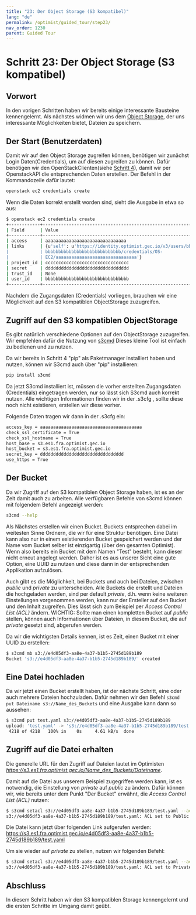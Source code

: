 ```yaml
---
title: "23: Der Object Storage (S3 kompatibel)"
lang: "de"
permalink: /optimist/guided_tour/step23/
nav_order: 1230
parent: Guided Tour
---
```


Schritt 23: Der Object Storage (S3 kompatibel)
=================================================

Vorwort
-------

In den vorigen Schritten haben wir bereits einige interessante Bausteine kennengelernt.
Als nächstes widmen wir uns dem [Object Storage](https://en.wikipedia.org/wiki/Object_storage), der uns interessante Möglichkeiten bietet, Dateien zu speichern.

Der Start (Benutzerdaten)
-----

Damit wir auf den Object Storage zugreifen können, benötigen wir zunächst Login Daten(Credentials), um auf diesen zugreifen zu können.
Dafür benötigen wir den OpenStackClienten(siehe [Schritt 4](/optimist/guided_tour/step04/)), damit wir per OpenstackAPI die entsprechenden Daten erstellen.
Der Befehl in der Kommandozeile dafür lautet:

```bash
openstack ec2 credentials create
```

Wenn die Daten korrekt erstellt worden sind, sieht die Ausgabe in etwa so aus:

```bash
$ openstack ec2 credentials create
+------------+-----------------------------------------------------------------+
| Field      | Value                                                           |
+------------+-----------------------------------------------------------------+
| access     | aaaaaaaaaaaaaaaaaaaaaaaaaaaaaaa                                 |
| links      | {u'self': u'https://identity.optimist.gec.io/v3/users/bbb |
|            | bbbbbbbbbbbbbbbbbbbbbbbbbbbbb/credentials/OS-                   |
|            | EC2/aaaaaaaaaaaaaaaaaaaaaaaaaaaaaaa'}                           |
| project_id | cccccccccccccccccccccccccccccccc                                |
| secret     | dddddddddddddddddddddddddddddddd                                |
| trust_id   | None                                                            |
| user_id    | bbbbbbbbbbbbbbbbbbbbbbbbbbbbbbbb                                |
+------------+-----------------------------------------------------------------+
```

Nachdem die Zugangsdaten (Credentials) vorliegen, brauchen wir eine Möglichkeit auf den S3 kompatiblen ObjectStorage zuzugreifen.

Zugriff auf den S3 kompatiblen ObjectStorage
---------

Es gibt natürlich verschiedene Optionen auf den ObjectStorage zuzugreifen. Wir empfehlen dafür die Nutzung von [s3cmd](https://s3tools.org/s3cmd)
Dieses kleine Tool ist einfach zu bedienen und zu nutzen.

Da wir bereits in Schritt 4 "pip" als Paketmanager installiert haben und nutzen, können wir S3cmd auch über "pip" installieren:

```bash
pip install s3cmd
```

Da jetzt S3cmd installiert ist, müssen die vorher erstellten Zugangsdaten (Credentials) eingetragen werden, nur so lässt sich S3cmd auch korrekt nutzen.
Alle wichtigen Informationen finden wir in der .s3cfg , sollte diese noch nicht existieren, erstellen wir diese vorher.

Folgende Daten tragen wir dann in der .s3cfg ein:

```bash
access_key = aaaaaaaaaaaaaaaaaaaaaaaaaaaaaaaaaaaaaaa
check_ssl_certificate = True
check_ssl_hostname = True
host_base = s3.es1.fra.optimist.gec.io
host_bucket = s3.es1.fra.optimist.gec.io
secret_key = dddddddddddddddddddddddddddddddd
use_https = True
```

Der Bucket
---------

Da wir Zugriff auf den S3 kompatiblen Object Storage haben, ist es an der Zeit damit auch zu arbeiten.
Alle verfügbaren Befehle von s3cmd können mit folgendem Befehl angezeigt werden:

```bash
s3cmd --help
```

Als Nächstes erstellen wir einen Bucket.
Buckets entsprechen dabei im weitesten Sinne Ordnern, die wir für eine Struktur benötigen.
Eine Datei kann also nur in einem existierenden Bucket gespeichert werden und der Name vom Bucket selber ist einzigartig (über den gesamten Optimist).
Wenn also bereits ein Bucket mit dem Namen "Test" besteht, kann dieser nicht erneut angelegt werden.
Daher ist es aus unserer Sicht eine gute Option, eine UUID zu nutzen und diese dann in der entsprechenden Applikation aufzulösen.

Auch gibt es die Möglichkeit, bei Buckets und auch bei Dateien, zwischen *public* und *private* zu unterscheiden.
Alle Buckets die erstellt und Dateien die hochgeladen werden, sind per default *private*, d.h. wenn keine weiteren Einstellungen vorgenommen werden, kann nur der Ersteller auf den Bucket und den Inhalt zugreifen.
Dies lässt sich zum Beispiel per *Access Control List (ACL)* ändern.
WICHTIG: Sollte man einen kompletten Bucket auf *public* stellen, können auch Informationen über Dateien, in diesem Bucket, die auf *private* gesetzt sind, abgerufen werden.

Da wir die wichtigsten Details kennen, ist es Zeit, einen Bucket mit einer UUID zu erstellen:

```bash
$ s3cmd mb s3://e4d05df3-aa8e-4a37-b1b5-2745d189b189
Bucket 's3://e4d05df3-aa8e-4a37-b1b5-2745d189b189/' created
```

Eine Datei hochladen
---------

Da wir jetzt einen Bucket erstellt haben, ist der nächste Schritt, eine oder auch mehrere Dateien hochzuladen.
Dafür nehmen wir den Befehl `s3cmd put Dateiname s3://Name_des_Buckets` und eine Ausgabe kann dann so aussehen:

```bash
$ s3cmd put test.yaml s3://e4d05df3-aa8e-4a37-b1b5-2745d189b189
upload: 'test.yaml' -> 's3://e4d05df3-aa8e-4a37-b1b5-2745d189b189/test.yaml'  [1 of 1]
 4218 of 4218   100% in    0s     4.61 kB/s  done
```

Zugriff auf die Datei erhalten
---------

Die generelle URL für den Zugriff auf Dateien lautet im Optimisten *<https://s3.es1.fra.optimist.gec.io/Name_des_Buckets/Dateiname>*.

Damit auf die Datei aus unserem Beispiel zugegriffen werden kann, ist es notwendig, die Einstellung von *private* auf *public* zu ändern.
Dafür können wir, wie bereits unter dem Punkt "Der Bucket" erwähnt, die *Access Control List (ACL)* nutzen:

```bash
$ s3cmd setacl s3://e4d05df3-aa8e-4a37-b1b5-2745d189b189/test.yaml --acl-public
s3://e4d05df3-aa8e-4a37-b1b5-2745d189b189/test.yaml: ACL set to Public  [1 of 1]
```

Die Datei kann jetzt über folgenden Link aufgerufen werden:
<https://s3.es1.fra.optimist.gec.io/e4d05df3-aa8e-4a37-b1b5-2745d189b189/test.yaml>

Um sie wieder auf *private* zu stellen, nutzen wir folgenden Befehl:

```bash
$ s3cmd setacl s3://e4d05df3-aa8e-4a37-b1b5-2745d189b189/test.yaml --acl-private
s3://e4d05df3-aa8e-4a37-b1b5-2745d189b189/test.yaml: ACL set to Private  [1 of 1]
```

Abschluss
---------

In diesem Schritt haben wir den S3 kompatiblen Storage kennengelernt und die ersten Schritte im Umgang damit geübt.
